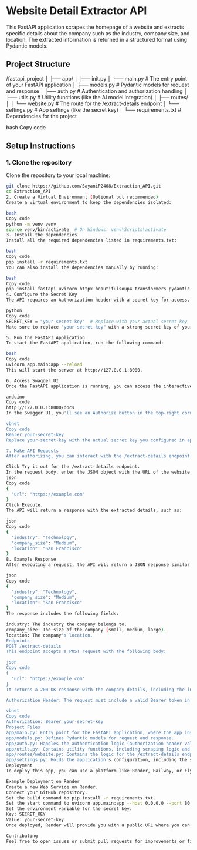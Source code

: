 # Website Detail Extractor API

This FastAPI application scrapes the homepage of a website and extracts specific details about the company such as the industry, company size, and location. The extracted information is returned in a structured format using Pydantic models.

## Project Structure

/fastapi_project │ ├── app/ │ ├── init.py │ ├── main.py # The entry point of your FastAPI application │ ├── models.py # Pydantic models for request and response │ ├── auth.py # Authentication and authorization handling │ ├── utils.py # Utility functions (like the AI model integration) │ ├── routes/ │ │ └── website.py # The route for the /extract-details endpoint │ └── settings.py # App settings (like the secret key) │ └── requirements.txt # Dependencies for the project

bash
Copy code

## Setup Instructions

### 1. Clone the repository

Clone the repository to your local machine:

```bash
git clone https://github.com/SayaniP2408/Extraction_API.git
cd Extraction_API
2. Create a Virtual Environment (Optional but recommended)
Create a virtual environment to keep the dependencies isolated:

bash
Copy code
python -m venv venv
source venv/bin/activate  # On Windows: venv\Scripts\activate
3. Install the dependencies
Install all the required dependencies listed in requirements.txt:

bash
Copy code
pip install -r requirements.txt
You can also install the dependencies manually by running:

bash
Copy code
pip install fastapi uvicorn httpx beautifulsoup4 transformers pydantic
4. Configure the Secret Key
The API requires an Authorization header with a secret key for access. You can set the secret key in app/settings.py:

python
Copy code
SECRET_KEY = "your-secret-key"  # Replace with your actual secret key
Make sure to replace "your-secret-key" with a strong secret key of your choice.

5. Run the FastAPI Application
To start the FastAPI application, run the following command:

bash
Copy code
uvicorn app.main:app --reload
This will start the server at http://127.0.0.1:8000.

6. Access Swagger UI
Once the FastAPI application is running, you can access the interactive API documentation at:

arduino
Copy code
http://127.0.0.1:8000/docs
In the Swagger UI, you'll see an Authorize button in the top-right corner. Click on it and enter the following authorization header:

vbnet
Copy code
Bearer your-secret-key
Replace your-secret-key with the actual secret key you configured in app/settings.py.

7. Make API Requests
After authorizing, you can interact with the /extract-details endpoint. Here's how:

Click Try it out for the /extract-details endpoint.
In the request body, enter the JSON object with the URL of the website you want to scrape. For example:
json
Copy code
{
  "url": "https://example.com"
}
Click Execute.
The API will return a response with the extracted details, such as:

json
Copy code
{
  "industry": "Technology",
  "company_size": "Medium",
  "location": "San Francisco"
}
8. Example Response
After executing a request, the API will return a JSON response similar to:

json
Copy code
{
  "industry": "Technology",
  "company_size": "Medium",
  "location": "San Francisco"
}
The response includes the following fields:

industry: The industry the company belongs to.
company_size: The size of the company (small, medium, large).
location: The company's location.
Endpoints
POST /extract-details
This endpoint accepts a POST request with the following body:

json
Copy code
{
  "url": "https://example.com"
}
It returns a 200 OK response with the company details, including the industry, company size, and location.

Authorization Header: The request must include a valid Bearer token in the header:

vbnet
Copy code
Authorization: Bearer your-secret-key
Project Files
app/main.py: Entry point for the FastAPI application, where the app instance is created.
app/models.py: Defines Pydantic models for request and response.
app/auth.py: Handles the authentication logic (authorization header validation).
app/utils.py: Contains utility functions, including scraping logic and AI-based question answering.
app/routes/website.py: Contains the logic for the /extract-details endpoint.
app/settings.py: Holds the application's configuration, including the secret key for authentication.
Deployment
To deploy this app, you can use a platform like Render, Railway, or Fly.io. These platforms allow you to easily deploy FastAPI applications for free or at a minimal cost.

Example Deployment on Render
Create a new Web Service on Render.
Connect your GitHub repository.
Set the build command to pip install -r requirements.txt.
Set the start command to uvicorn app.main:app --host 0.0.0.0 --port 80.
Set the environment variable for the secret key:
Key: SECRET_KEY
Value: your-secret-key
Once deployed, Render will provide you with a public URL where you can access the API.

Contributing
Feel free to open issues or submit pull requests for improvements or fixes.
